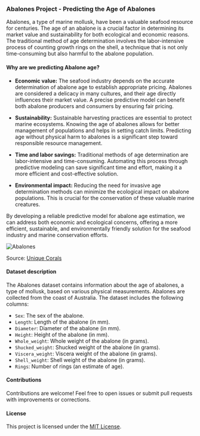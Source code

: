 ### Abalones Project - Predicting the Age of Abalones

Abalones, a type of marine mollusk, have been a valuable seafood resource for centuries. The age of an abalone is a crucial factor in determining its market value and sustainability for both ecological and economic reasons. The traditional method of age determination involves the labor-intensive process of counting growth rings on the shell, a technique that is not only time-consuming but also harmful to the abalone population. 

#### Why are we predicting Abalone age?

- **Economic value:** The seafood industry depends on the accurate determination of abalone age to establish appropriate pricing. Abalones are considered a delicacy in many cultures, and their age directly influences their market value. A precise predictive model can benefit both abalone producers and consumers by ensuring fair pricing.

- **Sustainability:** Sustainable harvesting practices are essential to protect marine ecosystems. Knowing the age of abalones allows for better management of populations and helps in setting catch limits. Predicting age without physical harm to abalones is a significant step toward responsible resource management.

- **Time and labor savings:** Traditional methods of age determination are labor-intensive and time-consuming. Automating this process through predictive modeling can save significant time and effort, making it a more efficient and cost-effective solution.

- **Environmental impact:** Reducing the need for invasive age determination methods can minimize the ecological impact on abalone populations. This is crucial for the conservation of these valuable marine creatures.

By developing a reliable predictive model for abalone age estimation, we can address both economic and ecological concerns, offering a more efficient, sustainable, and environmentally friendly solution for the seafood industry and marine conservation efforts.

![Abalones](https://reefbuilders.com/wp-content/blogs.dir/1/files/2021/08/abalone-bali-aquarium.jpeg)

Source: [Unique Corals](https://uniquecorals.com/blogs/news/our-rare-and-exclusive-abalones)

#### Dataset description

The Abalones dataset contains information about the age of abalones, a type of mollusk, based on various physical measurements. Abalones are collected from the coast of Australia. The dataset includes the following columns:

- `Sex`: The sex of the abalone.
- `Length`: Length of the abalone (in mm).
- `Diameter`: Diameter of the abalone (in mm).
- `Height`: Height of the abalone (in mm).
- `Whole_weight`: Whole weight of the abalone (in grams).
- `Shucked_weight`: Shucked weight of the abalone (in grams).
- `Viscera_weight`: Viscera weight of the abalone (in grams).
- `Shell_weight`: Shell weight of the abalone (in grams).
- `Rings`: Number of rings (an estimate of age).

#### Contributions

Contributions are welcome! Feel free to open issues or submit pull requests with improvements or corrections.

#### License

This project is licensed under the [MIT License](LICENSE).